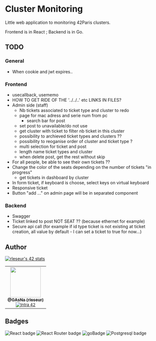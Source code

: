 # Cluster Monitoring
Little web application to monitoring 42Paris clusters.

Frontend is in React ; Backend is in Go.

## TODO
### General
- When cookie and jwt expires..

### Frontend
- usecallback, usememo
- HOW TO GET RIDE OF THE '../../..' etc LINKS IN FILES?
- Admin side (staff)
    - Nb tickets associated to ticket type and cluster to redo
    - page for mac adress and serie num from pc
        - search bar for post
    - set post to unavailable/do not use
    - get cluster with ticket to filter nb ticket in this cluster
    - possibility to archieved ticket types and clusters ??
    - possibility to reoganise order of cluster and ticket type ?
    - multi selection for ticket and post
    - length name ticket types and cluster
    - when delete post, get the rest without skip
- For all people, be able to see their own tickets ??
- Change the color of the seats depending on the number of tickets "in progress"
    - get tickets in dashboard by cluster
- In form ticket, if keyboard is choose, select keys on virtual keyboard
- Responsive ticket
- Button "add ..." on admin page will be in separated component

### Backend
- Swagger
- Ticket linked to post NOT SEAT ?? (because ethernet for example)
- Secure api call (for example if id type ticket is not existing at ticket creation, all value by default - I can set a ticket to true for now...)

## Author
[![rleseur's 42 stats](https://badge42.vercel.app/api/v2/cl7s08vet00110gmnrmm2benl/stats?cursusId=21&coalitionId=45)](https://github.com/JaeSeoKim/badge42)

<table>
  <tr>
    <td align="center">
      <a href="https://github.com/GAsNA">
        <img src="https://avatars.githubusercontent.com/u/58465901?v=4" width="100px;" alt=""/>
      <br />
      <sub>
          <b>@GAsNa (rleseur)</b>
        <br />
      </sub>
      </a>
      <sub>
        <a href="https://profile.intra.42.fr/users/rleseur" title="Intra 42"><img src="https://img.shields.io/badge/Paris-FFFFFF?style=plastic&logo=42&logoColor=000000" alt="Intra 42"/></a>
      </sub>
    </td>
  </tr>
</table>

## Badges
![React badge](https://img.shields.io/badge/React-20232A?style=for-the-badge&logo=react&logoColor=61DAFB)
![React Router badge](https://img.shields.io/badge/React_Router-CA4245?style=for-the-badge&logo=react-router&logoColor=white)
![goBadge](https://img.shields.io/badge/Go-00ADD8?style=for-the-badge&logo=go&logoColor=white)
![Postgresql badge](https://img.shields.io/badge/PostgreSQL-316192?style=for-the-badge&logo=postgresql&logoColor=white)
